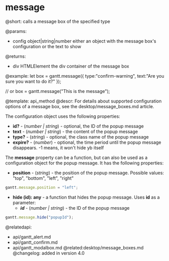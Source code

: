 message
=============


@short:
	calls a message box of the specified type

@params:

- config		object|string|number			either an object with the message box's configuration or the text to show

@returns:

- div			HTMLElement		the div container of the message box


@example:
let box = gantt.message({ 
    type:"confirm-warning", 
    text:"Are you sure you want to do it?"
});

// or
box = gantt.message("This is the message");

@template:	api_method
@descr:
For details about supported configuration options of a message box, see the desktop/message_boxes.md article.


The configuration object uses the following properties:

- <span class=subproperty>**id?**</span> - (*number | string*) - optional, the ID of the popup message
- <span class=subproperty>**text**</span> - (*number | string*) - the content of the popup message
- <span class=subproperty>**type?**</span> - (*string*) - optional, the class name of the popup message
- <span class=subproperty>**expire?**</span> - (*number*) - optional, the time period until the popup message disappears. -1 means, it won't hide yb itself


The **message** property can be a function, but can also be used as a configuration object for the popup message. It has the following properties:

- <span class=subproperty>**position**</span> - (*string*) - the position of the popup message. Possible values: "top", "bottom", "left", "right"

~~~js
gantt.message.position = "left";
~~~
- <span class=submethod>**hide (id): any**</span> - a function that hides the popup message. Uses **id** as a parameter:
    - **_id_** - (*number | string*) - the ID of the popup message
~~~js
gantt.message.hide("popupId");
~~~



@relatedapi:
- api/gantt_alert.md
- api/gantt_confirm.md
- api/gantt_modalbox.md
@related:desktop/message_boxes.md
@changelog:
added in version 4.0